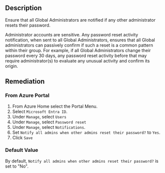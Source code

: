 ## Description

Ensure that all Global Administrators are notified if any other administrator resets their password.

Administrator accounts are sensitive. Any password reset activity notification, when sent to all Global Administrators, ensures that all Global administrators can passively confirm if such a reset is a common pattern within their group. For example, if all Global Administrators change their password every 30 days, any password reset activity before that may require administrator(s) to evaluate any unusual activity and confirm its origin.

## Remediation

### From Azure Portal

1. From Azure Home select the Portal Menu.
2. Select `Microsoft Entra ID`.
3. Under `Manage`, select `Users`
4. Under `Manage`, select `Password reset`
5. Under `Manage`, select `Notifications`.
6. Set `Notify all admins when other admins reset their password?` to `Yes`.
7. Click `Save`

### Default Value

By default, `Notify all admins when other admins reset their password?` is set to "No".